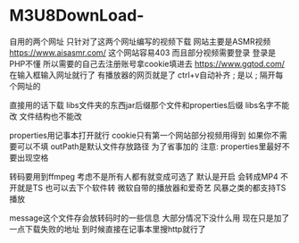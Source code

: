 # M3U8DownLoad-
自用的两个网址 只针对了这两个网址编写的视频下载 网站主要是ASMR视频
https://www.aisasmr.com/ 这个网站容易403 而且部分视频需要登录 登录是PHP不懂 所以需要的自己去注册账号拿cookie填进去 
https://www.gqtod.com/ 在输入框输入网址就行了 有播放器的网页就是了 ctrl+v自动补齐 ;  是以 ; 隔开每个网址的

直接用的话下载 libs文件夹的东西jar后缀那个文件和properties后缀  libs名字不能改  文件结构也不能改

properties用记事本打开就行 cookie只有第一个网站部分视频用得到 如果你不需要可以不填 outPath是默认文件存放路径 为了省事加的 
注意: properties里最好不要出现空格

转码要用到ffmpeg 考虑不是所有人都有就变成可选了 默认是开启  会转成MP4 不开就是TS 也可以去下个软件转 微软自带的播放器和爱奇艺 风暴之类的都支持TS播放

message这个文件存会放转码时的一些信息 大部分情况下没什么用 现在只是加了一点下载失败的地址 到时候直接在记事本里搜http就行了  
